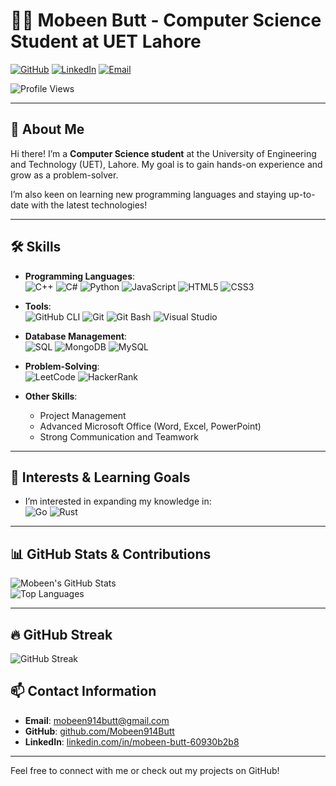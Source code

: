 # 👨‍💻 Mobeen Butt - Computer Science Student at UET Lahore

[![GitHub](https://img.shields.io/badge/GitHub-MobeenButt-blue?style=flat-square&logo=github)](https://github.com/Mobeen914Butt)
[![LinkedIn](https://img.shields.io/badge/LinkedIn-Mobeen--Butt-blue?style=flat-square&logo=linkedin)](https://www.linkedin.com/in/mobeen-butt-60930b2b8/)
[![Email](https://img.shields.io/badge/Email-mobeen914butt%40gmail.com-blue?style=flat-square&logo=gmail)](mailto:mobeen914butt@gmail.com)

![Profile Views](https://komarev.com/ghpvc/?username=Mobeen914Butt&color=blue&style=flat-square)

---

## 👋 About Me

Hi there! I’m a **Computer Science student** at the University of Engineering and Technology (UET), Lahore. My goal is to gain hands-on experience and grow as a problem-solver.

I’m also keen on learning new programming languages and staying up-to-date with the latest technologies!

---

## 🛠️ Skills

- **Programming Languages**:  
  ![C++](https://img.shields.io/badge/C++-00599C?style=flat-square&logo=c%2B%2B&logoColor=white) ![C#](https://img.shields.io/badge/C%23-239120?style=flat-square&logo=c-sharp&logoColor=white) ![Python](https://img.shields.io/badge/Python-3776AB?style=flat-square&logo=python&logoColor=white) ![JavaScript](https://img.shields.io/badge/JavaScript-F7DF1E?style=flat-square&logo=javascript&logoColor=black) ![HTML5](https://img.shields.io/badge/HTML5-E34F26?style=flat-square&logo=html5&logoColor=white) ![CSS3](https://img.shields.io/badge/CSS3-1572B6?style=flat-square&logo=css3&logoColor=white)

- **Tools**:  
  ![GitHub CLI](https://img.shields.io/badge/GitHub%20CLI-2088FF?style=flat-square&logo=github&logoColor=white) ![Git](https://img.shields.io/badge/Git-F05032?style=flat-square&logo=git&logoColor=white) ![Git Bash](https://img.shields.io/badge/Git%20Bash-4EAA25?style=flat-square&logo=gnubash&logoColor=white) ![Visual Studio](https://img.shields.io/badge/Visual%20Studio-5C2D91?style=flat-square&logo=visualstudio&logoColor=white)

- **Database Management**:  
  ![SQL](https://img.shields.io/badge/SQL-003B57?style=flat-square&logo=sql&logoColor=white) ![MongoDB](https://img.shields.io/badge/MongoDB-47A248?style=flat-square&logo=mongodb&logoColor=white) ![MySQL](https://img.shields.io/badge/MySQL-4479A1?style=flat-square&logo=mysql&logoColor=white)

- **Problem-Solving**:  
  ![LeetCode](https://img.shields.io/badge/LeetCode-FFA116?style=flat-square&logo=leetcode&logoColor=black) ![HackerRank](https://img.shields.io/badge/HackerRank-2EC866?style=flat-square&logo=hackerrank&logoColor=black)

- **Other Skills**:  
  - Project Management  
  - Advanced Microsoft Office (Word, Excel, PowerPoint)  
  - Strong Communication and Teamwork

---

## 🚀 Interests & Learning Goals

- I’m interested in expanding my knowledge in:  
  ![Go](https://img.shields.io/badge/Go-00ADD8?style=flat-square&logo=go&logoColor=white) ![Rust](https://img.shields.io/badge/Rust-000000?style=flat-square&logo=rust&logoColor=white)

---

## 📊 GitHub Stats & Contributions

![Mobeen's GitHub Stats](https://github-readme-stats.vercel.app/api?username=Mobeen914Butt&show_icons=true&theme=radical)  
![Top Languages](https://github-readme-stats.vercel.app/api/top-langs/?username=Mobeen914Butt&layout=compact&theme=radical)

---

## 🔥 GitHub Streak

![GitHub Streak](https://github-readme-streak-stats.herokuapp.com/?user=Mobeen914Butt&theme=radical)


## 📫 Contact Information

- **Email**: [mobeen914butt@gmail.com](mailto:mobeen914butt@gmail.com)  
- **GitHub**: [github.com/Mobeen914Butt](https://github.com/Mobeen914Butt)  
- **LinkedIn**: [linkedin.com/in/mobeen-butt-60930b2b8](https://www.linkedin.com/in/mobeen-butt-60930b2b8/)

---

Feel free to connect with me or check out my projects on GitHub!
